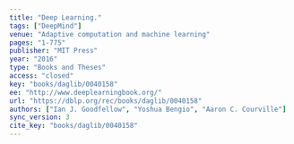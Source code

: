 ```yaml
---
title: "Deep Learning."
tags: ["DeepMind"]
venue: "Adaptive computation and machine learning"
pages: "1-775"
publisher: "MIT Press"
year: "2016"
type: "Books and Theses"
access: "closed"
key: "books/daglib/0040158"
ee: "http://www.deeplearningbook.org/"
url: "https://dblp.org/rec/books/daglib/0040158"
authors: ["Ian J. Goodfellow", "Yoshua Bengio", "Aaron C. Courville"]
sync_version: 3
cite_key: "books/daglib/0040158"
---
```

